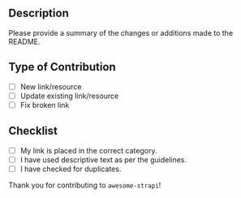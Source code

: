 ## Description

Please provide a summary of the changes or additions made to the README.

## Type of Contribution

- [ ] New link/resource
- [ ] Update existing link/resource
- [ ] Fix broken link

## Checklist

- [ ] My link is placed in the correct category.
- [ ] I have used descriptive text as per the guidelines.
- [ ] I have checked for duplicates.

Thank you for contributing to `awesome-strapi`!
